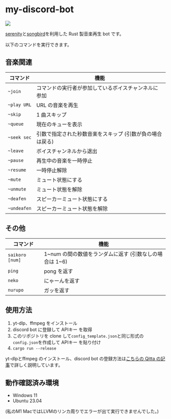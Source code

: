 # my-discord-bot

<img src="images/demo.gif">

[serenity](https://github.com/serenity-rs/serenity)と[songbird](https://github.com/serenity-rs/songbird)を利用した Rust 製音楽再生 bot です。

以下のコマンドを実行できます。

## 音楽関連

| コマンド    | 機能                                                      |
| ----------- | --------------------------------------------------------- |
| `~join`     | コマンドの実行者が参加しているボイスチャンネルに参加      |
| `~play URL` | URL の音楽を再生                                          |
| `~skip`     | 1 曲スキップ                                              |
| `~queue`    | 現在のキューを表示                                        |
| `~seek sec` | 引数で指定された秒数音楽をスキップ (引数が負の場合は戻る) |
| `~leave`    | ボイスチャンネルから退出                                  |
| `~pause`    | 再生中の音楽を一時停止                                    |
| `~resume`   | 一時停止解除                                              |
| `~mute`     | ミュート状態にする                                        |
| `~unmute`   | ミュート状態を解除                                        |
| `~deafen`   | スピーカーミュート状態にする                              |
| `~undeafen` | スピーカーミュート状態を解除                              |

## その他

| コマンド        | 機能                                                      |
| --------------- | --------------------------------------------------------- |
| `saikoro [num]` | 1\~num の間の数値をランダムに返す (引数なしの場合は 1\~6) |
| `ping`          | pong を返す                                               |
| `neko`          | にゃーんを返す                                            |
| `nurupo`        | ガッを返す                                                |

## 使用方法

1. yt-dlp、ffmpeg をインストール
2. discord bot に登録して APIキー を取得
3. このリポジトリを clone して`config_template.json`と同じ形式の`config.json`を作成して APIキー を貼り付け
4. `cargo run --release`

yt-dlpとffmpeg のインストール、discord bot の登録方法は[こちらの Qitta の記事](https://qiita.com/ppputtyo/items/bf95c9ccdba3b6042031)で詳しく説明しています。

## 動作確認済み環境
- Windows 11
- Ubuntu 23.04

(私のM1 MacではLLVMのリンカ周りでエラーが出て実行できませんでした。)
